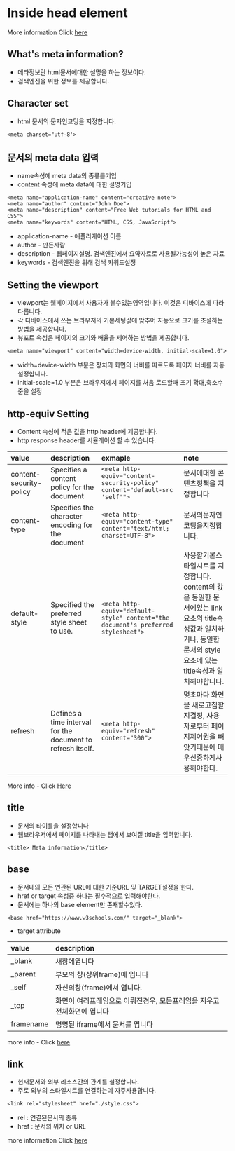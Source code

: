 # Inside head element

More information Click [here](https://www.w3schools.com/html/html_head.asp)

## What's meta information?

- 메타정보란 html문서에대한 설명을 하는 정보이다.
- 검색엔진을 위한 정보를 제공합니다.

## Character set

- html 문서의 문자인코딩을 지정합니다.

```
<meta charset="utf-8'>
```

## 문서의 meta data 입력

- name속성에 meta data의 종류를기입
- content 속성에 meta data에 대한 설명기입

```
<meta name="application-name" content="creative note">
<meta name="author" content="John Doe">
<meta name="description" content="Free Web tutorials for HTML and CSS">
<meta name="keywords" content="HTML, CSS, JavaScript">
```

- application-name - 애플리케이션 이름
- author - 만든사람
- description - 웹페이지설명. 검색엔진에서 요약자료로 사용될가능성이 높은 자료
- keywords - 검색엔진을 위해 검색 키워드설정

## Setting the viewport

- viewport는 웹페이지에서 사용자가 볼수있는영역입니다. 이것은 디바이스에 따라 다릅니다.
- 각 디바이스에서 쓰는 브라우저의 기본세팅값에 맞추어 자동으로 크기를 조절하는 방법을 제공합니다.
- 뷰포트 속성은 페이지의 크기와 배율을 제어하는 방법을 제공합니다.

```
<meta name="viewport" content="width=device-width, initial-scale=1.0">
```

- width=device-width 부분은 장치의 화면의 너비를 따르도록 페이지 너비를 자동설정합니다.
- initial-scale=1.0 부분은 브라우저에서 페이지를 처음 로드할때 초기 확대,축소수준을 설정

## http-equiv Setting

- Content 속성에 적은 값을 http header에 제공합니다.
- http response header를 시뮬레이션 할 수 있습니다.

| value                   | description                                                 | exmaple                                                                           | note                                                                                                                                                                |
| :---------------------- | :---------------------------------------------------------- | :-------------------------------------------------------------------------------- | :------------------------------------------------------------------------------------------------------------------------------------------------------------------ |
| content-security-policy | Specifies a content policy for the document                 | `<meta http-equiv="content-security-policy" content="default-src 'self'">`        | 문서에대한 콘텐츠정책을 지정합니다                                                                                                                                  |
| content-type            | Specifies the character encoding for the document           | `<meta http-equiv="content-type" content="text/html; charset=UTF-8">`             | 문서의문자인코딩을지정합니다.                                                                                                                                       |
| default-style           | Specified the preferred style sheet to use.                 | `<meta http-equiv="default-style" content="the document's preferred stylesheet">` | 사용할기본스타일시트를 지정합니다. content의 값은 동일한 문서에있는 link요소의 title속성값과 일치하거나, 동일한 문서의 style요소에 있는 title속성과 일치해야합니다. |
| refresh                 | Defines a time interval for the document to refresh itself. | `<meta http-equiv="refresh" content="300">`                                       | 몇초마다 화면을 새로고침할지결정, 사용자로부터 페이지제어권을 빼앗기때문에 매우신중하게사용해야한다.                                                                |

More info - Click [Here](https://www.w3schools.com/tags/att_meta_http_equiv.asp)

## title

- 문서의 타이틀을 설정합니다
- 웹브라우저에서 페이지를 나타내는 탭에서 보여질 title을 입력합니다.

```
<title> Meta information</title>
```

## base

- 문서내의 모든 연관된 URL에 대한 기준URL 및 TARGET설정을 한다.
- href or target 속성중 하나는 필수적으로 입력해야한다.
- 문서에는 하나의 base element만 존재할수있다.

```
<base href="https://www.w3schools.com/" target="_blank">
```

- target attribute

| value     | description                                                             |
| :-------- | :---------------------------------------------------------------------- |
| \_blank   | 새창에엽니다                                                            |
| \_parent  | 부모의 창(상위frame)에 엽니다                                           |
| \_self    | 자신의창(frame)에서 엽니다.                                             |
| \_top     | 화면이 여러프레임으로 이뤄진경우, 모든프레임을 지우고 전체화면에 엽니다 |
| framename | 명명된 iframe에서 문서를 엽니다                                         |

more info - Click [here](https://www.w3schools.com/tags/att_a_target.asp)

## link

- 현재문서와 외부 리소스간의 관계를 설정합니다.
- 주로 외부의 스타일시트를 연결하는데 자주사용합니다.

```
<link rel="stylesheet" href="./style.css">
```

- rel : 연결된문서의 종류
- href : 문서의 위치 or URL

more information Click [here](https://www.w3schools.com/tags/tag_link.asp)
